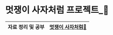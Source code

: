 # 멋쟁이 사자처럼 프로젝트_🦁
| 자료 정리 및 공부 | [멋쟁이 사자처럼🦁](https://recordvinyl.notion.site/7a91a1768ae6460abcd43b006d0eb205)  |
| --- | --- |
